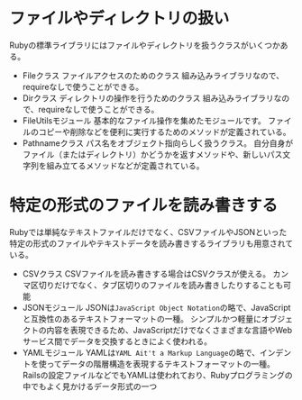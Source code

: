 # ファイルやディレクトリの扱い
Rubyの標準ライブラリにはファイルやディレクトリを扱うクラスがいくつかある。
- Fileクラス
ファイルアクセスのためのクラス
組み込みライブラリなので、requireなしで使うことができる。
- Dirクラス
ディレクトリの操作を行うためのクラス
組み込みライブラリなので、requireなしで使うことができる。
- FileUtilsモジュール
基本的なファイル操作を集めたモジュールです。
ファイルのコピーや削除などを便利に実行するためのメソッドが定義されている。
- Pathnameクラス
パス名をオブジェクト指向らしく扱うクラス。
自分自身がファイル（またはディレクトリ）かどうかを返すメソッドや、新しいパス文字列を組み立てるメソッドなどが定義されている。

# 特定の形式のファイルを読み書きする
Rubyでは単純なテキストファイルだけでなく、CSVファイルやJSONといった特定の形式のファイルやテキストデータを読み書きするライブラリも用意されている。
- CSVクラス
CSVファイルを読み書きする場合はCSVクラスが使える。
カンマ区切りだけでなく、タブ区切りのファイルを読み書きしたりすることも可能
- JSONモジュール
JSONは`JavaScript Object Notation`の略で、JavaScriptと互換性のあるテキストフォーマットの一種。
シンプルかつ軽量にオブジェクトの内容を表現できるため、JavaScriptだけでなくさまざまな言語やWebサービス間でデータを交換するときによく使われる。
- YAMLモジュール
YAMLは`YAML Ait't a Markup Language`の略で、インデントを使ってデータの階層構造を表現するテキストフォーマットの一種。
Railsの設定ファイルなどでもYAMLは使われており、Rubyプログラミングの中でもよく見かけるデータ形式の一つ

